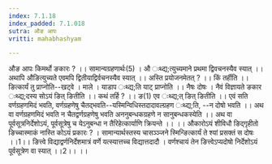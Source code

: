 ```yaml
---
index: 7.1.18
index_padded: 7.1.018
sutra: औङ आपः
vritti: mahabhashyam

---
```

 औङ आपः किमर्थो ङकारः ? ।। सामान्यग्रहणार्थः(5) । औ ःथ्द्य;त्युच्यमाने प्रथमा द्विवचनस्यैव स्यात् ।। अथापि औङित्युच्यते एवमपि द्वितीयाद्विर्वचनस्यैव स्यात् ।। अस्ति प्रयोजनमेतत् ? ।। किं तर्हीति ।। ङित्कार्यं तु प्राप्नोति--खट्वे । माले । याडाप ःथ्द्य;ति याट् प्राप्नोति ।। नैषः दोषः । नैवं विज्ञायते ङकार ःथ्द्य;दस्य सोऽयं ङित् ङितीति ।। कथं तर्हि ? ।। ङ(1) एव ःथ्द्य;त् ङित् ङितीति ।। एवं सति वर्णग्रहणमिदं भवति, वर्णग्रहणेषु चैतद्भवति--यस्मिन्विधिस्तदादावल्ग्रहण ःथ्द्य;ति, --न दोषो भवति ।। अथ वा वर्णग्रहणमिदं भवति न चैतद्वर्णग्रहणेषु भवति अननुबन्धकग्रहणे न सानुबन्धकस्येति ।। अथ वा पूर्वसूत्रनिर्देशोऽयं, पूर्वसूत्रेषु च येऽनुबन्धा न तैरिहेत्कार्याणि क्रियन्ते ।। ।। औकारोऽयं शीविधौ ङिद्गृहीतो ङिच्चास्माकं नास्ति कोऽयं प्रकारः ? ।      सामान्यार्थस्तस्य चासञ्ञ्जने स्मिन्ङित्कार्यं ते श्यां प्रसक्तं स दोषः ।।1।।      ङित्त्वे विद्याद्वर्णनिर्देशमात्रं वर्णे यत्स्यात्तच्च विद्यात्तदादौ ।      वर्णश्चायं तेन ङित्त्वेऽप्यदोषो निर्देशोऽयं पूर्वसूत्रेण वा स्यात् ।।2।। ।। 
